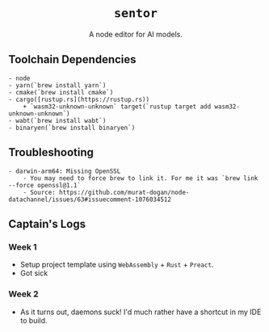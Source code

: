 <div align="center">
    <h1><code>sentor</code></h1>
    A node editor for AI models.
</div>

## Toolchain Dependencies
    - node
    - yarn(`brew install yarn`)
    - cmake(`brew install cmake`)
    - cargo([rustup.rs](https://rustup.rs))
        + `wasm32-unknown-unknown` target(`rustup target add wasm32-unknown-unknown`)
    - wabt(`brew install wabt`)
    - binaryen(`brew install binaryen`)

## Troubleshooting
    - darwin-arm64: Missing OpenSSL
        - You may need to force brew to link it. For me it was `brew link --force openssl@1.1`
        - Source: https://github.com/murat-dogan/node-datachannel/issues/63#issuecomment-1076034512

## Captain's Logs
### Week 1
- Setup project template using `WebAssembly` + `Rust` + `Preact`.
- Got sick
### Week 2
- As it turns out, daemons suck! I'd much rather have a shortcut in my IDE to build.